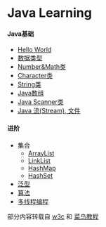 # Java Learning

#### Java基础

* [Hello World](https://github.com/ehian-alt/Java_learning/blob/main/Java_learning_record/Hello_World.md)
* [数据类型](https://github.com/ehian-alt/Java_learning/blob/main/Java_learning_record/data_type.md)
* [Number&Math类](https://github.com/ehian-alt/Java_learning/blob/main/Java_learning_record/Number_Math.md)
* [Character类](https://github.com/ehian-alt/Java_learning/blob/main/Java_learning_record/Character.md)
* [String类](https://github.com/ehian-alt/Java_learning/blob/main/Java_learning_record/String.md)
* [Java数组](https://github.com/ehian-alt/Java_learning/blob/main/Java_learning_record/Array.md)
* [Java Scanner类](https://github.com/ehian-alt/Java_learning/blob/main/Java_learning_record/Scanner.md)
* [Java 流(Stream), 文件](https://github.com/ehian-alt/Java_learning/blob/main/Java_learning_record/Stream_File.md)

#### 进阶

* 集合
  * [ArrayList]()
  * [LinkList]()
  * [HashMap]()
  * [HashSet]()
* [泛型]()
* [算法]()
* [多线程编程]()

部分内容转载自 [w3c](https://www.w3cschool.cn/java/dict.html) 和 [菜鸟教程](https://www.runoob.com/java/java-intro.html)
